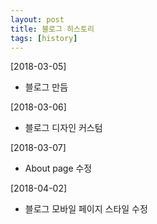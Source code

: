 ```yaml
---
layout: post
title: 블로그 히스토리
tags: [history]
---
```


[2018-03-05]
- 블로그 만듬

[2018-03-06]
- 블로그 디자인 커스텀

[2018-03-07]
- About page 수정

[2018-04-02]
- 블로그 모바일 페이지 스타일 수정
